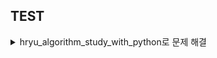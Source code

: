 ## TEST


<details>
<summary>hryu_algorithm_study_with_python로 문제 해결</summary>
<div markdown="1">

1. [solved.ac](https://solved.ac/problems/level/11)
2. [삼성 sw 역량 테스트 기출 문제](https://www.acmicpc.net/workbook/view/1152) 
3. [프로그래머스](https://programmers.co.kr/learn/challenges?tab=all_challenges)



## P2&P3

못푼 : 인구이동 

안푼 : 구현-_자물쇠와열쇠 치킨배달 외벽점검 | 이진-정렬된, 고정점, 공유기, 가사검색 | dp-못생긴수,편집거리 | 그래-all | 아기상어 청소년상어 어른상어 | 기타알고

|          | 푼                                                           | 어려운                                                       |
| -------- | ------------------------------------------------------------ | ------------------------------------------------------------ |
| 그리디   | 모험가길드(논리정립&그대로구현)                              | 무지먹방라이브(그냥어려움)<br/>만들수없는금액(아이디어어려움)<br/>볼링공고르기(조건확인및 논리&단순화) |
| 구현     | 왕실의나이트<br/>예제(문자열재정렬,시각,상하좌우)<br>문자열재정렬(문자형,정수형변환) | 게임개발(잘 못함)<br/>문자열압축(어려움)<br>[3190]뱀         |
| DFS/BFS  | 예제(dfs,bfs,종료조건재귀)<br/>음료수얼려먹기<br/>미로탈출<br/>특정거리의 도시찾기<br/>괄호변환<br/>경쟁적전염 | 미로탈출<br/>연구소(함수여러개)<br/>연산자끼워넣기(백트래킹)<br/>감시피하기(연구소랑 비슷,구현능력딸림)<br/>블록이동하기<br/>인구이동 |
| 정렬     | 두배열의원소교체<br/>국영수<br/>카드정렬하기<br/>안테나      | 실패율                                                       |
| 이진탐색 | 부품찾기<br/>떡볶이만들기                                    |                                                              |
| DP       | 1로만들기<br/>정수삼각형<br/>금광                            | 퇴사<br/>병사배치하기                                        |
| 최단경로 | 순차탐색 다익스트라<br/>개선된 다익스트라<br/>플로이드워셜<br/>전보<br/>미래도시<BR>플로이드<br/>숨바꼭질 | 정확한순위<br>화성탐사<br> (풀이는 쉽지만, 착안 필요)        |
| 그래프   |                                                              |                                                              |

## 프로그래머스

못푼 : 디스크컨트롤러, 조이스틱, 섬연결하기(크루스칼 공부하고 풀기), N으로표현(나중에) 네이놈!!

|          | 푼                                                           | 어려운                                                       |
| -------- | ------------------------------------------------------------ | ------------------------------------------------------------ |
| 해시     | [L1]완주하지못한선수(ZIP,SET)<br/>[L2]전화번호목록<br/>[L2]위장(dic or 여러방법)<br/> | [L3]베스트앨범                                               |
| 힙       | [L2]더맵게<br/>                                              | [L3]이중우선순위큐<br/>[L3]디크스컨트롤러(못품)              |
| 스택큐   | [L2]다리를지나는트럭<br/>[L2]주식가격<br/>[L2]기능개발(문자열처리!)<br/> | [L2]프린터                                                   |
| 정렬     | [L1]k번째수<br/>[L2]가장큰수<br/>[L2]H-인데스(두잇)          |                                                              |
| 완전탐색 | [L1]모의고사<br/>[L2]카펫                                    | [L2]소수찾기(itertools익히기)                                |
| 탐욕법   | [L1]체육복<br/>[L2]구명보트(커서이용)                        | [L2]조이스틱(논리, 구현력)<br/>[L2]큰수만들기(스택활용)<BR>[L3] 단속카메라 |
| DP       | [L3]정수삼각형(갸꿀~)                                        |                                                              |
| DFS/BFS  | [L3]네트워크(플로이드워셜로풀어보기)                         | [L2]타켓넘버(재밌는문제, 4가지 방법모두 해결해보기 )<br/>[L3]단어변환(통과했으나, BFS로 풀어보기)<br/>[L3]여행경로 |
| 이분탐색 |                                                              |                                                              |
| 그래프   |                                                              |                                                              |

## 코드업

|        | 파이썬100기초                 |
| ------ | ----------------------------- |
| 애매한 | 6019 6024 6030 6031           |
| 어려운 | 6020 6021 6022 6027 6028 6029 |

## 백준

틀린 : 인구이동, 감시피하기

|          | 푼                                                           | 어려운                                         |
| -------- | ------------------------------------------------------------ | ---------------------------------------------- |
| 구현     |                                                              | [3190]뱀                                       |
| dfsbfs   | [1260]dfsbfs<br>[2178]미로탈출<br>[2667]단지번호붙이기<br>[1012]유기농배추<br>[11724]연결요소의개수<br>[6603]로또<br>[7576]토마토<br>[7562]나이트의이동<br>[1303]전투 | [1697]숨바꼭질(유형익히기)<br/>[16234]인구이동 |
| 최단경로 | [11404]플로이드                                              |                                                |
| 스택큐   |                                                              | [2504]괄호의값(내거말고다른풀이도보기)         |



<details>
<summary>daily solution commit</summary>
<div markdown="1">


## 0310

- 정렬

  - part2
    - 예제
    - 위에서아래로
    - 성적이낮은순서대로
    - 두배열의원소교체

  - part3
    - 국영수
    - 카드정렬하기


## 0311

- 정렬
  - part3
    - 안테나
    - 실패율  
- 이진탐색
  - part2
    -  예제
    -  부품찾기
    -  떡볶이만들기
- dp
  - part2
    - 예제
    - 1로만들기

## 0315

- dp
  - part3
    - 정수삼각형
    - 퇴사

## 0316

- dp
  - part3
    - 금광
    - 병사배치하기

## 0317

- 그리디
  - part2
    - 1로만들기

## 0318

- 그리디
  - part3
    - 곱하기혹은더하기
    - 만들수없는금액
    - 모험가길드
    - 문자열뒤집기
    - 볼링공고르기

## 0319

- 그리디
  - part3
    - 무지먹방라이브(나중에 다시 => 넘어려움)

- 구현
  - part2
    - 예제
    - 게임개발(잘 못함 turn left )
    - 왕실의나이트
  - part3
    - 문자열압축
    - 럭키스트레이트

- dfs_bfs

  - part2

    - 예제_종료조건있는재귀
    - 예제_팩토리얼
    - 예제_인접리스트
    - 예제_dfs (로직을 외우자)
    - 예제_bfs (로직을 외우자)
    - 음료수얼려먹기
    - 미로탈출

## 0322

- dfs_bfs
  - part3
    - 연구소

## 0323

- dfs_bfs   => bfsdfs 구현 부분 적응 잘 안됨 => 문제 마니 풀어보기 + 연습 필요
  - part3
    - 연산자끼워넣기
    - 특정거리의도시찾기
- 코드업
  - 파이썬기초100
    - 6000 ~ 6008 입출력 해결
- 프로그래머스
  - 해시
    - 완주하지못한선수(L1)

## 0324

- 코드업
  - 파이썬기초100
    - 6009 ~ 6016 
- dfs_bfs
  - part3
    - 감시피하기(푸는중)
- 프로그래머스
  - 해시
    - 완주하지못한선수
    - 전화번호목록
    - 위장
    - 베스트앨범(푸는중)



## 0325

- 코드업
  - 파이썬기초100
    - 6017 ~ 6024
- 프로그래머스
  - 해시
    - 베스트앨범

## 0326

- 프로그래머스
  - 힙
    - 더맵게
    - 디스크컨트롤러 (푸는중)
    - 이중우선순위큐
  - 스택큐
    - 기능개발
    - 주식가격
    - 다리지나는트럭

## 0327

- 프로그래머스
  - 스택큐
    - 프린터
  - 정렬
    - k번째수
    - 가장큰수
    - H-INDEX (푸는중)
  - 완전탐색
    - 모의고사

## 0327

- 프로그래머스
  - 완전탐색
    - 소수찾기 (다시, itertools 순열 조합 익히자)

    - 카펫

## 0330

- 코드업
  - 파이썬기초100
    - 6025 ~ 6031

## 0331

- 프로그래머스
  - 그리디
    - 체육복
    - 조이스틱(미해결)
    - 큰수만들기
    - 구명보트
    - 단속카메라(거의해결 풀이2개마무리)

## 0401

- 프로그래머스

  - 그리디
    - 단속카메라 

  - dp
    - 정수삼각형 

## 0402

- 이코테
  - 최단경로
    - 다익스트라 .. ㅋㅋ 오늘은 고등래퍼나 보자

## 0405

- 이코테
  - dfsbfs
    - 경쟁적전염(백준 18405)
    - 괄호변환(프로 카카오블라인드2020)

## 0406

- 이코테
  - dfsbfs
    - 블록 이동하기 (2020 KAKAO BLIND RECRUITMENT) 
    - 인구이동(백준 16234) - 미해결
- 프로그래머스
  - dfsbfs
    - 타켓넘버(완탐)

## 0407

- 프로그래머스
  - dfsbfs
    - 타켓넘버(4가지 풀이법으로 )
    - 네트워크

## 0408

프로그래머스

- dfsbfs
  - 단어변환(BFS로 풀어보기)
  - 여행경로 

백준

- dfsbfs
  - dfsbfs 1260
  - 미로탐색 2178 
  - 숨바꼭질 1697
  - 단지번호붙이기 2667

## 0409

- 이코테
  - 최단경로
    - 순차탐색 다익스트라
    - 개선된 다익스트라

## 0410

- 이코테
  - 최단경로
    - 플로이드워셜
    - 전보
    - 미래 도시

- 백준
  - dfsbfs
    - [1012]유기농배추..후 변수 선언 잘하자 

## 0411

- 백준
  - dfsbfs
    - [11724]연결요소의개수
    - [6603]로또

## 0412

- 백준
  - dfsbfs
    - [7576]토마토.. 출력부분에서 고생한나, break말고 exit() 사용 
    - [7562]나이트의이동



## 0413

- 이코테
  - 최단경로
    - 정확한순위
    - 화성탐사



## 0414

- 이코테
  - 구현
    - 문자열재정렬(isalpha, 문자형, 정수형 잘바꿔성)

## 0415

- 이코테
  - 구현
    - 뱀

- 백준
  - dfsbfs
    - [1303]전투

## 0416

- 백준
  - 스택큐
    - 괄호의값 (다른풀이도 찾아보기)

- 이코테
  - 구현
    - 인구이동(까먹구있었다구)

</div>
</details>   



<details>
<summary>문제 코드와 해설</summary>
<div markdown="1">
  
  

<details>
<summary>Backjoon Online Judge</summary>
<div markdown="1">

dff

<details>
<summary>Programmers</summary>
<div markdown="1">

dfg

<details>
<summary>ETC</summary>
<div markdown="1">

GG

</div>
</details>   

